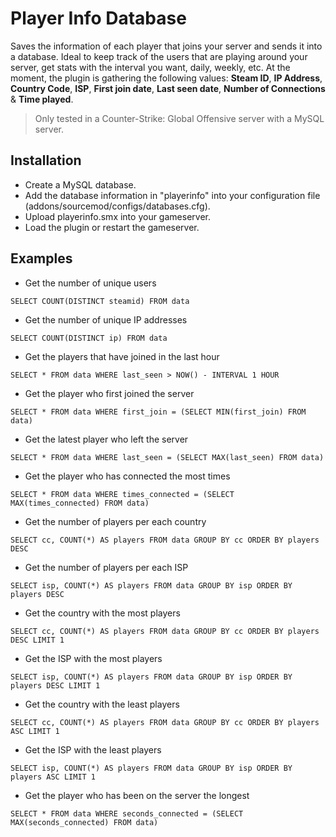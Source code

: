 # Player Info Database
Saves the information of each player that joins your server and sends it into a database. Ideal to keep track of the users that are playing around your server, get stats with the interval you want, daily, weekly, etc. At the moment, the plugin is gathering the following values: **Steam ID**, **IP Address**, **Country Code**, **ISP**, **First join date**, **Last seen date**, **Number of Connections** & **Time played**.

> Only tested in a Counter-Strike: Global Offensive server with a MySQL server.

## Installation
- Create a MySQL database.
- Add the database information in "playerinfo" into your configuration file (addons/sourcemod/configs/databases.cfg).
- Upload playerinfo.smx into your gameserver.
- Load the plugin or restart the gameserver.

## Examples
- Get the number of unique users

```
SELECT COUNT(DISTINCT steamid) FROM data
```

- Get the number of unique IP addresses

```
SELECT COUNT(DISTINCT ip) FROM data
```

- Get the players that have joined in the last hour

```
SELECT * FROM data WHERE last_seen > NOW() - INTERVAL 1 HOUR
```

- Get the player who first joined the server

```
SELECT * FROM data WHERE first_join = (SELECT MIN(first_join) FROM data)
```

- Get the latest player who left the server

```
SELECT * FROM data WHERE last_seen = (SELECT MAX(last_seen) FROM data)
```

- Get the player who has connected the most times

```
SELECT * FROM data WHERE times_connected = (SELECT MAX(times_connected) FROM data)
```

- Get the number of players per each country

```
SELECT cc, COUNT(*) AS players FROM data GROUP BY cc ORDER BY players DESC
```

- Get the number of players per each ISP

```
SELECT isp, COUNT(*) AS players FROM data GROUP BY isp ORDER BY players DESC
```

- Get the country with the most players

```
SELECT cc, COUNT(*) AS players FROM data GROUP BY cc ORDER BY players DESC LIMIT 1
```

- Get the ISP with the most players

```
SELECT isp, COUNT(*) AS players FROM data GROUP BY isp ORDER BY players DESC LIMIT 1
```

- Get the country with the least players

```
SELECT cc, COUNT(*) AS players FROM data GROUP BY cc ORDER BY players ASC LIMIT 1
```

- Get the ISP with the least players

```
SELECT isp, COUNT(*) AS players FROM data GROUP BY isp ORDER BY players ASC LIMIT 1
```

- Get the player who has been on the server the longest

```
SELECT * FROM data WHERE seconds_connected = (SELECT MAX(seconds_connected) FROM data)
```



